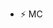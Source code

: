 
- ⚡ MC

<!---
Foodtruckdonkey/Foodtruckdonkey is a ✨ special ✨ repository because its `README.md` (this file) appears on your GitHub profile.
You can click the Preview link to take a look at your changes.
--->
